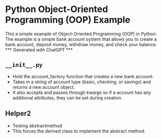 # Python Object-Oriented Programming (OOP) Example
This a simple example of Object-Oriented Programming (OOP) in Python. The example is a simple bank account system that allows you to create a bank account, deposit money, withdraw money, and check your balance.
*** Generated with ChatGPT ***

## `__init__.py`
- Hold the account_factory function that creates a new bank account.
- Takes in a string of account type (basic, checking, or savings) and returns a new account object.
- It also accepts and passes through kwargs so if a account has any additional attributes, they can be set during creation.

## Helper2
- Testing abstractmethod
- This forces the derived class to implement the abstract method.